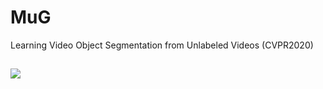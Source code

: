 # MuG
Learning Video Object Segmentation from Unlabeled Videos (CVPR2020)
##

![](../master/framework.png)

